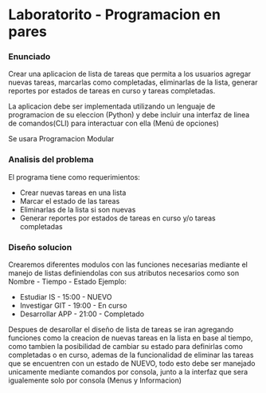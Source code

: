 # Laboratorito - Programacion en pares



### Enunciado

Crear una aplicacion de lista de tareas que permita a los usuarios agregar nuevas tareas, marcarlas como completadas, eliminarlas de la lista, generar reportes por estados de tareas en curso y tareas completadas.

La aplicacion debe ser implementada utilizando un lenguaje de programacion de su eleccion (Python) y debe incluir una interfaz de linea de comandos(CLI) para interactuar con ella (Menú de opciones)

Se usara Programacion Modular

### Analisis del problema

El programa tiene como requerimientos:

* Crear nuevas tareas en una lista
* Marcar el estado de las tareas
* Eliminarlas de la lista si son nuevas
* Generar reportes por estados de tareas en curso y/o tareas completadas

### Diseño solucion

Crearemos diferentes modulos con las funciones necesarias mediante el manejo de listas definiendolas con sus atributos necesarios como son Nombre - Tiempo - Estado 
Ejemplo: 
* Estudiar IS - 15:00 - NUEVO
* Investigar GIT - 19:00 - En curso
* Desarrollar APP - 21:00 - Completado

Despues de desarollar el diseño de lista de tareas se iran agregando funciones como la creacion de nuevas tareas en la lista en base al tiempo, como tambien la posibilidad de cambiar su estado para definirlas como completadas o en curso, ademas de la funcionalidad de eliminar las tareas que se encuentren con un estado de NUEVO, todo esto debe ser manejado unicamente mediante comandos por consola, junto a la interfaz que sera igualemente solo por consola (Menus y Informacion)